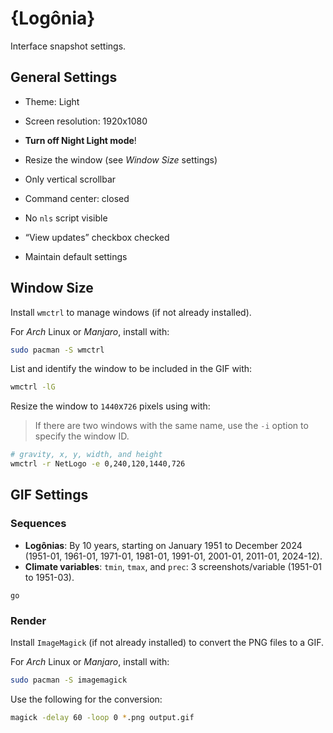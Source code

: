 # {Logônia}

Interface snapshot settings.

## General Settings

- Theme: Light
- Screen resolution: 1920x1080

- **Turn off Night Light mode**!
- Resize the window (see *Window Size* settings)
- Only vertical scrollbar
- Command center: closed
- No `nls` script visible
- “View updates” checkbox checked
- Maintain default settings

## Window Size

Install `wmctrl` to manage windows (if not already installed).

For *Arch* Linux or *Manjaro*, install with:

```bash
sudo pacman -S wmctrl
```

List and identify the window to be included in the GIF with:

```bash
wmctrl -lG
```

Resize the window to `1440`x`726` pixels using with:

> If there are two windows with the same name, use the `-i` option to specify the window ID.

```bash
# gravity, x, y, width, and height
wmctrl -r NetLogo -e 0,240,120,1440,726
```

## GIF Settings

### Sequences

- **Logônias**: By 10 years, starting on January 1951 to December 2024 (1951-01, 1961-01, 1971-01, 1981-01, 1991-01, 2001-01, 2011-01, 2024-12).
- **Climate variables**: `tmin`, `tmax`, and `prec`: 3 screenshots/variable (1951-01 to 1951-03).

```netlogo
go
```

### Render

Install `ImageMagick` (if not already installed) to convert the PNG files to a GIF.

For *Arch* Linux or *Manjaro*, install with:

```bash
sudo pacman -S imagemagick
```

Use the following for the conversion:

```bash
magick -delay 60 -loop 0 *.png output.gif
```
